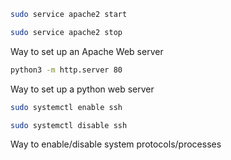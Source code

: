 ```bash
sudo service apache2 start
```

```bash
sudo service apache2 stop
```

Way to set up an Apache Web server

```bash
python3 -m http.server 80
```

Way to set up a python web server

```bash
sudo systemctl enable ssh
```

```bash
sudo systemctl disable ssh
```

Way to enable/disable system protocols/processes

